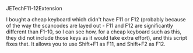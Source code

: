 JETechF11-12Extension

I bought a cheap keyboard which didn't have F11 or F12 (probably because of the way the scancodes are layed out - F11 and F12 are significantly different than F1-10, so I can see how, for a cheap keyboard such as this, they did not include those keys as it would take extra effort), and this script fixes that. It allows you to use Shift+F1 as F11, and Shift+F2 as F12.

